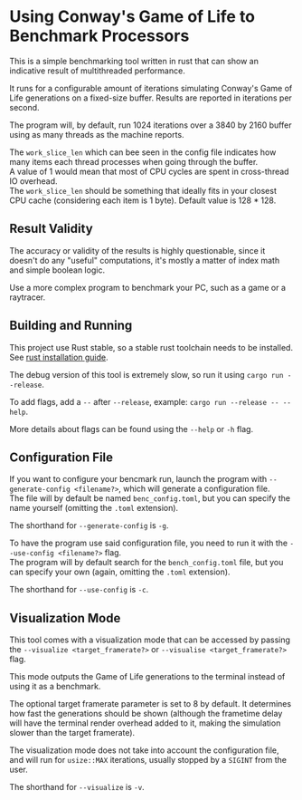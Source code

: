 # Using Conway's Game of Life to Benchmark Processors

This is a simple benchmarking tool written in rust that can show an indicative result of multithreaded performance.

It runs for a configurable amount of iterations simulating Conway's Game of Life generations on a fixed-size buffer.
Results are reported in iterations per second.

The program will, by default, run 1024 iterations over a 3840 by 2160 buffer using as many threads as the machine reports.

The `work_slice_len` which can bee seen in the config file indicates how many items each thread processes when going through the buffer.  
A value of 1 would mean that most of CPU cycles are spent in cross-thread IO overhead.  
The `work_slice_len` should be something that ideally fits in your closest CPU cache (considering each item is 1 byte). Default value is 128 * 128.

## Result Validity

The accuracy or validity of the results is highly questionable, since it doesn't do any "useful" computations, it's mostly a matter of index math and simple boolean logic.

Use a more complex program to benchmark your PC, such as a game or a raytracer.

## Building and Running

This project use Rust stable, so a stable rust toolchain needs to be installed.  
See [rust installation guide](https://www.rust-lang.org/tools/install).

The debug version of this tool is extremely slow, so run it using `cargo run --release`.

To add flags, add a `--` after `--release`, example: `cargo run --release -- --help`.

More details about flags can be found using the `--help` or `-h` flag.

## Configuration File

If you want to configure your bencmark run, launch the program with `--generate-config <filename?>`, which will generate a configuration file.  
The file will by default be named `benc_config.toml`, but you can specify the name yourself (omitting the `.toml` extension).

The shorthand for `--generate-config` is `-g`.

To have the program use said configuration file, you need to run it with the `--use-config <filename?>` flag.  
The program will by default search for the `bench_config.toml` file, but you can specify your own (again, omitting the `.toml` extension).

The shorthand for `--use-config` is `-c`.

## Visualization Mode

This tool comes with a visualization mode that can be accessed by passing the `--visualize <target_framerate?>` or `--visualise <target_framerate?>` flag.

This mode outputs the Game of Life generations to the terminal instead of using it as a benchmark.

The optional target framerate parameter is set to 8 by default.
It determines how fast the generations should be shown (although the frametime delay will have the terminal render overhead added to it, making the simulation slower than the target framerate).

The visualization mode does not take into account the configuration file, and will run for `usize::MAX` iterations, usually stopped by a `SIGINT` from the user.

The shorthand for `--visualize` is `-v`.
